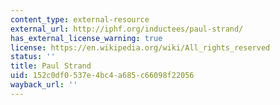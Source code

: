 ```yaml
---
content_type: external-resource
external_url: http://iphf.org/inductees/paul-strand/
has_external_license_warning: true
license: https://en.wikipedia.org/wiki/All_rights_reserved
status: ''
title: Paul Strand
uid: 152c0df0-537e-4bc4-a685-c66098f22056
wayback_url: ''
---
```

